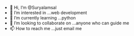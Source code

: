 - 👋 Hi, I’m @Suryalamsal
- 👀 I’m interested in ...web development
- 🌱 I’m currently learning ...python
- 💞️ I’m looking to collaborate on ...anyone who can guide me
- 📫 How to reach me ...just email me

<!---
Suryalamsal/Suryalamsal is a ✨ special ✨ repository because its `README.md` (this file) appears on your GitHub profile.
You can click the Preview link to take a look at your changes.
--->
